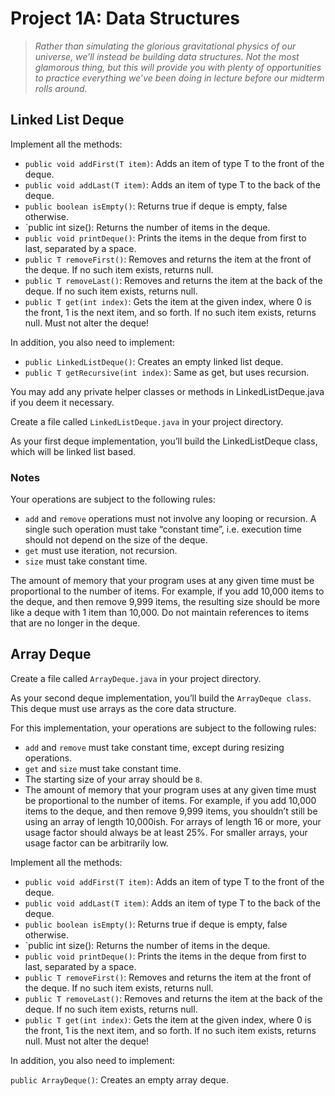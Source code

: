 # Project 1A: Data Structures

> *Rather than simulating the glorious gravitational physics of our universe, we’ll instead be building data structures. Not the most glamorous thing, but this will provide you with plenty of opportunities to practice everything we’ve been doing in lecture before our midterm rolls around.*

## Linked List Deque

Implement all the methods:

* `public void addFirst(T item)`: Adds an item of type T to the front of the deque.
* `public void addLast(T item)`: Adds an item of type T to the back of the deque.
* `public boolean isEmpty()`: Returns true if deque is empty, false otherwise.
* `public int size(): Returns the number of items in the deque.
* `public void printDeque()`: Prints the items in the deque from first to last, separated by a space.
* `public T removeFirst()`: Removes and returns the item at the front of the deque. If no such item exists, returns null.
* `public T removeLast()`: Removes and returns the item at the back of the deque. If no such item exists, returns null.
* `public T get(int index)`: Gets the item at the given index, where 0 is the front, 1 is the next item, and so forth. If no such item exists, returns null. Must not alter the deque!

In addition, you also need to implement:

* `public LinkedListDeque()`: Creates an empty linked list deque.
* `public T getRecursive(int index)`: Same as get, but uses recursion.

You may add any private helper classes or methods in LinkedListDeque.java if you deem it necessary.

Create a file called `LinkedListDeque.java` in your project directory.

As your first deque implementation, you’ll build the LinkedListDeque class, which will be linked list based.

### Notes

Your operations are subject to the following rules:

* `add` and `remove` operations must not involve any looping or recursion. A single such operation must take “constant time”, i.e. execution time should not depend on the size of the deque.
* `get` must use iteration, not recursion.
* `size` must take constant time.

The amount of memory that your program uses at any given time must be proportional to the number of items. For example, if you add 10,000 items to the deque, and then remove 9,999 items, the resulting size should be more like a deque with 1 item than 10,000. Do not maintain references to items that are no longer in the deque.


## Array Deque

Create a file called `ArrayDeque.java` in your project directory.

As your second deque implementation, you’ll build the `ArrayDeque class`. This deque must use arrays as the core data structure.

For this implementation, your operations are subject to the following rules:

* `add` and `remove` must take constant time, except during resizing operations.
* `get` and `size` must take constant time.
* The starting size of your array should be `8`.
* The amount of memory that your program uses at any given time must be proportional to the number of items. For example, if you add 10,000 items to the deque, and then remove 9,999 items, you shouldn’t still be using an array of length 10,000ish. For arrays of length 16 or more, your usage factor should always be at least 25%. For smaller arrays, your usage factor can be arbitrarily low.

Implement all the methods:

* `public void addFirst(T item)`: Adds an item of type T to the front of the deque.
* `public void addLast(T item)`: Adds an item of type T to the back of the deque.
* `public boolean isEmpty()`: Returns true if deque is empty, false otherwise.
* `public int size(): Returns the number of items in the deque.
* `public void printDeque()`: Prints the items in the deque from first to last, separated by a space.
* `public T removeFirst()`: Removes and returns the item at the front of the deque. If no such item exists, returns null.
* `public T removeLast()`: Removes and returns the item at the back of the deque. If no such item exists, returns null.
* `public T get(int index)`: Gets the item at the given index, where 0 is the front, 1 is the next item, and so forth. If no such item exists, returns null. Must not alter the deque!

In addition, you also need to implement:

`public ArrayDeque()`: Creates an empty array deque.



